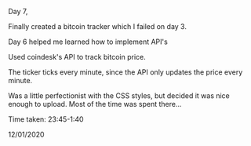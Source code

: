 Day 7,

Finally created a bitcoin tracker which I failed on day 3.

Day 6 helped me learned how to implement API's

Used coindesk's API to track bitcoin price.

The ticker ticks every minute, since the API only updates the price every minute.

Was a little perfectionist with the CSS styles, but decided it was nice enough to upload. Most of the time was spent there...

Time taken: 23:45-1:40

12/01/2020